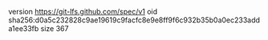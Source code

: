 version https://git-lfs.github.com/spec/v1
oid sha256:d0a5c232828c9ae19619c9facfc8e9e8ff9f6c932b35b0a0ec233adda1ee33fb
size 367
